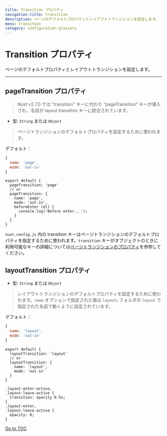 ```yaml
---
title: Transition プロパティ
navigation.title: transition
description: ページのデフォルトプロパティとレイアウトトランジションを設定します。
menu: transition
category: configuration-glossary
---
```

# Transition プロパティ

ページのデフォルトプロパティとレイアウトトランジションを設定します。

---

## pageTransition プロパティ

> Nuxt v2.7.0 では "transition" キーに代わり "pageTransition" キーが導入され、名前が layout transition キーに統合されています。

- 型: `String` または `Object`

> ページトランジションのデフォルトプロパティを設定するために使われます。

デフォルト：

```js
{
  name: 'page',
  mode: 'out-in'
}
```

```js{}[nuxt.config.js]
export default {
  pageTransition: 'page'
  // or
  pageTransition: {
    name: 'page',
    mode: 'out-in',
    beforeEnter (el) {
      console.log('Before enter...');
    }
  }
}
```

`nuxt.config.js` 内の transition キーはページトランジションのデフォルトプロパティを指定するために使われます。`transition` キーがオブジェクトのときに利用可能なキーの詳細については[ページトランジションのプロパティ](./features/transitions)を参照してください。

## layoutTransition プロパティ

- 型: `String` または `Object`

> レイアウトトランジションのデフォルトプロパティを設定するために使われます。`name` オプションで指定された値は `layouts` フォルダの `layout` で指定された名前で動くように設定されています。

デフォルト：

```js
{
  name: 'layout',
  mode: 'out-in'
}
```

```js{}[nuxt.config.js]
export default {
  layoutTransition: 'layout'
  // or
  layoutTransition: {
    name: 'layout',
    mode: 'out-in'
  }
}
```

```css{}[assets/main.css]
.layout-enter-active,
.layout-leave-active {
  transition: opacity 0.5s;
}
.layout-enter,
.layout-leave-active {
  opacity: 0;
}
```
<span style='float: footnote;'><a href="../index.html#toc">Go to TOC</a></span>
